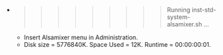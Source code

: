 * >>>>>>>>> Running inst-std-system-alsamixer.sh ...
  * Insert Alsamixer menu in Administration.
  * Disk size = 5776840K. Space Used = 12K. Runtime = 00:00:00:01.
